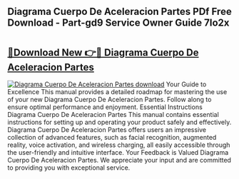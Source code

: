 ## Diagrama Cuerpo De Aceleracion Partes PDf Free Download - Part-gd9 Service Owner Guide 7Io2x

# <h2><a href="http://dfmmffx.blite.top/?on=Diagrama+Cuerpo+De+Aceleracion+Partes">🔗Download New 👉🔴 Diagrama Cuerpo De Aceleracion Partes</a></h2>

[![Diagrama Cuerpo De Aceleracion Partes download](https://i.imgur.com/lujVjoI.png)](http://dfmmffx.blite.top/?on=Diagrama+Cuerpo+De+Aceleracion+Partes)
Your Guide to Excellence This manual provides a detailed roadmap for mastering the use of your new Diagrama Cuerpo De Aceleracion Partes. Follow along to ensure optimal performance and enjoyment. Essential Instructions Diagrama Cuerpo De Aceleracion Partes This manual contains essential instructions for setting up and operating your product safely and effectively. Diagrama Cuerpo De Aceleracion Partes offers users an impressive collection of advanced features, such as facial recognition, augmented reality, voice activation, and wireless charging, all easily accessible through the user-friendly and intuitive interface. Your Feedback is Valued Diagrama Cuerpo De Aceleracion Partes. We appreciate your input and are committed to providing you with exceptional service.
